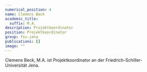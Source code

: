 ```yaml
---
numerical_position: 4
name: Clemens Beck
academic_title:
  suffix: M.A.
description: Projektkoordinator
position: Projektkoordinator
group: fsu-jena
publications: []
image: ""
---
```


Clemens Beck, M.A. ist Projektkoordinator an der Friedrich-Schiller-Universität Jena.
